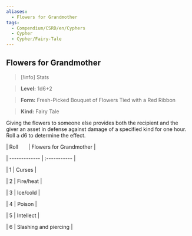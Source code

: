 ```yaml
---
aliases:
  - Flowers for Grandmother
tags:
  - Compendium/CSRD/en/Cyphers
  - Cypher
  - Cypher/Fairy-Tale
---
```

  
    
## Flowers for Grandmother    
>[!info] Stats    
> **Level:** 1d6+2    
> **Form:** Fresh-Picked Bouquet of Flowers Tied with a Red Ribbon    
> **Kind:** Fairy Tale  
    
Giving the flowers to someone else provides both the recipient and the giver an asset in defense against damage of a specified kind for one hour. Roll a d6 to determine the effect.    
  
|  Roll &nbsp; &nbsp; &nbsp; | Flowers for Grandmother  |    
| ------------- | :----------- |    
| 1 | Curses |    
| 2 | Fire/heat |    
| 3 | Ice/cold |    
| 4 | Poison |    
| 5 | Intellect |    
| 6 | Slashing and piercing |